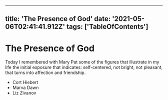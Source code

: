 
---
title: 'The Presence of God'
date: '2021-05-06T02:41:41.912Z'
tags: ['TableOfContents']
---

<!-- Exported from TiddlyWiki at 19:18, 22nd October 2022 -->

# The Presence of God

Today I remembered with Mary Pat some of the figures that illustrate in my life the initial exposure that indicates: self-centered, not bright, not pleasant, that turns into affection and friendship.

* Cort Hiebert
* Marva Dawn
* Liz Zivanov
